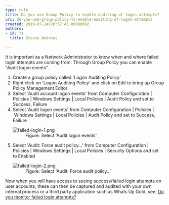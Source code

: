 ```yaml
---
type: rule
title: Do you use Group Policy to enable auditing of logon attempts​?
uri: do-you-use-group-policy-to-enable-auditing-of-logon-attempts
created: 2019-07-24T20:57:45.0000000Z
authors:
- id: 71
  title: Steven Andrews

---
```




<span class='intro'> <p class="ssw15-rteElement-P">It is important as a Network Administrator to know when and where failed login attempts are coming from. Through Group Policy you can enable &quot;Audit logon events&quot;.​<br></p> </span>

<ol><li>​Create a group policy called 'Logon Auditing Policy'</li><li>Right click on 'Logon Auditing Policy'&#160;and click on Edit to bring up Group Policy Management Editor</li><li>Select 'Audit account logon events' from Computer Configuration | Policies |&#160;Windows Settings&#160;|&#160;Local Policies |&#160;Audit Policy&#160;and set to Success, Failure</li><li>Select 'Audit logon events'&#160;from Computer Configuration | Policies |&#160;Windows Settings&#160;|&#160;Local Policies |&#160;Audit Policy&#160;and set to&#160;Success, Failure<br>
   <dl class="image"><dt><img src="/PublishingImages/failed-login-1.png" alt="failed-login-1.png" /></dt><dd>Figure&#58;&#160;Select 'Audit logon events'<br></dd></dl></li><li>Select 'Audit&#58; Force audit policy...' from&#160;Computer Configuration | Policies |&#160;Windows Settings&#160;|&#160;Local Policies |&#160;Security Options&#160;and set to&#160;Enabled<br><dl class="image"><dt><img src="/PublishingImages/failed-login-2.png" alt="failed-login-2.png" /></dt><dd>Figure&#58;&#160;Select 'Audit&#58; Force audit policy...'<br></dd></dl></li></ol><p class="ssw15-rteElement-P">​Now when you will have access to seeing success/failed login attempts on user accounts, these can then be captured and audited with your own internal process or a third party application such as Whats Up Gold,&#160;see&#58;&#160;<a href="/_layouts/15/FIXUPREDIRECT.ASPX?WebId=3dfc0e07-e23a-4cbb-aac2-e778b71166a2&amp;TermSetId=07da3ddf-0924-4cd2-a6d4-a4809ae20160&amp;TermId=002aec6e-9ac2-4701-ae0c-c5f9d1be2690">Do you monitor failed login attempts?</a><br></p>


